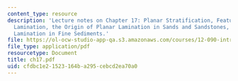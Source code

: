 ```yaml
---
content_type: resource
description: 'Lecture notes on Chapter 17: Planar Stratification, Features of Planar
  Lamination, the Origin of Planar Lamination in Sands and Sandstones, and Planar
  Lamination in Fine Sediments.'
file: https://ol-ocw-studio-app-qa.s3.amazonaws.com/courses/12-090-introduction-to-fluid-motions-sediment-transport-and-current-generated-sedimentary-structures-fall-2006/cfdbc1e21523164ba295cebcd2ea70a0_ch17.pdf
file_type: application/pdf
resourcetype: Document
title: ch17.pdf
uid: cfdbc1e2-1523-164b-a295-cebcd2ea70a0
---
```

